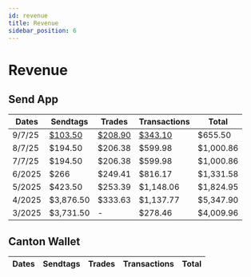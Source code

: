 ```yaml
---
id: revenue
title: Revenue
sidebar_position: 6
---
```


# Revenue

## Send App

| Dates | Sendtags | Trades | Transactions | Total |
|-------|----------|--------|--------------|-------|
| 9/7/25 | <a href="https://basescan.org/tx/0xc2a5ad6c307612faab54f94fd8a304d99fa28d113b03cce30a08e58347160cc8" class="multisig-revenue-link" target="_blank">$103.50</a> | <a href="https://basescan.org/tx/0xb67ca84dfdb6a4c9ad9e95418ab63e2e5aaa246f9019e44dce82c898e8c3a6fe" class="multisig-revenue-link" target="_blank">$208.90</a> | <a href="https://basescan.org/tx/0x1402ef362c2943d16f3922cd8f65d69f2103e21b369b63317a1e6a281382c390" class="multisig-revenue-link" target="_blank">$343.10</a> | $655.50 |
| 8/7/25 | $194.50 | $206.38 | $599.98 | $1,000.86 |
| 7/7/25 | $194.50 | $206.38 | $599.98 | $1,000.86 |
| 6/2025 | $266 | $249.41 | $816.17 | $1,331.58 |
| 5/2025 | $423.50 | $253.39 | $1,148.06 | $1,824.95 |
| 4/2025 | $3,876.50 | $333.63 | $1,137.77 | $5,347.90 |
| 3/2025 | $3,731.50 | - | $278.46 | $4,009.96 |

## Canton Wallet

| Dates | Sendtags | Trades | Transactions | Total |
|-------|----------|--------|--------------|-------|